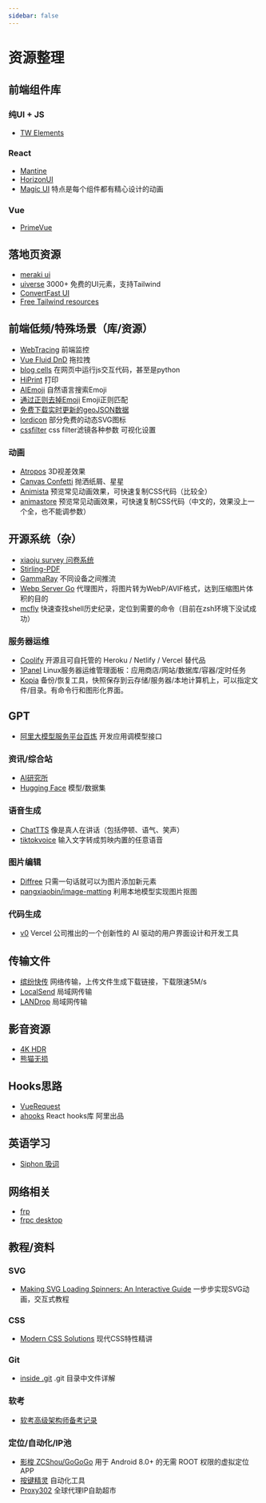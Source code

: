 ```yaml
---
sidebar: false
---
```


# 资源整理

## 前端组件库

### 纯UI + JS

- [TW Elements](https://tw-elements.com/)

### React

- [Mantine](https://mantine.dev/)
- [HorizonUI](https://horizon-ui.com/)
- [Magic UI](https://magicui.design/) 特点是每个组件都有精心设计的动画

### Vue

- [PrimeVue](https://primevue.org/)

## 落地页资源

- [meraki ui](https://merakiui.com/)
- [uiverse](https://uiverse.io/) 3000+ 免费的UI元素，支持Tailwind
- [ConvertFast UI](https://ui.convertfa.st/)
- [Free Tailwind resources](https://www.tailwindawesome.com/?price=free)

## 前端低频/特殊场景（库/资源）

- [WebTracing](https://m-cheng-web.github.io/web-tracing/) 前端监控
- [Vue Fluid DnD](https://vue-fluid-dnd.netlify.app/) 拖拉拽
- [blog cells](https://github.com/rameshvarun/blog-cells) 在网页中运行js交互代码，甚至是python
- [HiPrint](http://hiprint.io/) 打印
- [AIEmoji](https://ai-emoji.bettergogo.com/) 自然语言搜索Emoji
- [通过正则去掉Emoji](https://taxodium.ink/post/emoji-regexp/) Emoji正则匹配
- [免费下载实时更新的geoJSON数据](https://github.com/TangSY/echarts-map-demo)
- [lordicon](https://lordicon.com/) 部分免费的动态SVG图标
- [cssfilter](https://www.cssfilters.co/) css filter滤镜各种参数 可视化设置

### 动画

- [Atropos](https://atroposjs.com/) 3D视差效果
- [Canvas Confetti](https://www.kirilv.com/canvas-confetti/) 抛洒纸屑、星星
- [Animista](https://animista.net/) 预览常见动画效果，可快速复制CSS代码（比较全）
- [animastore](http://guowc.github.io/animastore/) 预览常见动画效果，可快速复制CSS代码（中文的，效果没上一个全，也不能调参数）

## 开源系统（杂）

- [xiaoju survey 问卷系统](https://github.com/didi/xiaoju-survey)
- [Stirling-PDF](https://stirlingtools.com/)
- [GammaRay](https://github.com/RGAA-Software/GammaRay) 不同设备之间推流
- [Webp Server Go](https://github.com/webp-sh/webp_server_go) 代理图片，将图片转为WebP/AVIF格式，达到压缩图片体积的目的
- [mcfly](https://github.com/cantino/mcfly) 快速查找shell历史纪录，定位到需要的命令（目前在zsh环境下没试成功）

### 服务器运维

- [Coolify](https://coolify.io/) 开源且可自托管的 Heroku / Netlify / Vercel 替代品
- [1Panel](https://github.com/1Panel-dev/1Panel) Linux服务器运维管理面板：应用商店/网站/数据库/容器/定时任务
- [Kopia](https://github.com/kopia/kopia/) 备份/恢复工具，快照保存到云存储/服务器/本地计算机上，可以指定文件/目录。有命令行和图形化界面。

## GPT

- [阿里大模型服务平台百炼](https://www.aliyun.com/product/bailian) 开发应用调模型接口

### 资讯/综合站

- [AI研究所](https://www.aiyjs.com/)
- [Hugging Face](https://huggingface.co/) 模型/数据集

### 语音生成

- [ChatTTS](生成对话风格的语音) 像是真人在讲话（包括停顿、语气、笑声）
- [tiktokvoice](https://tiktokvoice.net/zh) 输入文字转成剪映内置的任意语音

### 图片编辑

- [Diffree](https://diffree.org/zh) 只需一句话就可以为图片添加新元素
- [pangxiaobin/image-matting](https://github.com/pangxiaobin/image-matting) 利用本地模型实现图片抠图

### 代码生成

- [v0](https://v0.dev/chat) Vercel 公司推出的一个创新性的 AI 驱动的用户界面设计和开发工具

## 传输文件

- [缤纷快传](https://send.bitiful.com/) 网络传输，上传文件生成下载链接，下载限速5M/s
- [LocalSend](https://localsend.org/zh-CN) 局域网传输
- [LANDrop](https://landrop.app/index-zh_CN.html) 局域网传输

## 影音资源

- [4K HDR](https://4khdr.cn/)
- [熊猫无损](https://www.xmwav.com/)

## Hooks思路

- [VueRequest](https://github.com/attojs/vue-request)
- [ahooks](https://github.com/alibaba/hooks) React hooks库 阿里出品

## 英语学习

- [Siphon 吸词](https://siphon.ink/dashboard)

## 网络相关

- [frp](https://github.com/fatedier/frp/blob/dev/README_zh.md)
- [frpc desktop](https://github.com/luckjiawei/frpc-desktop)

## 教程/资料

### SVG

- [Making SVG Loading Spinners: An Interactive Guide](https://www.fffuel.co/svg-spinner/) 一步步实现SVG动画，交互式教程

### CSS

- [Modern CSS Solutions](https://moderncss.dev/) 现代CSS特性精讲

### Git

- [inside .git](https://jvns.ca/blog/2024/01/26/inside-git/) .git 目录中文件详解

### 软考

- [软考高级架构师备考记录](https://nekonull.me/posts/ruankao-architect/)

### 定位/自动化/IP池

- [影梭 ZCShou/GoGoGo](https://github.com/ZCShou/GoGoGo) 用于 Android 8.0+ 的无需 ROOT 权限的虚拟定位 APP
- [按键精灵](https://www.anjian.com/) 自动化工具
- [Proxy302](https://www.proxy302.com/) 全球代理IP自助超市
